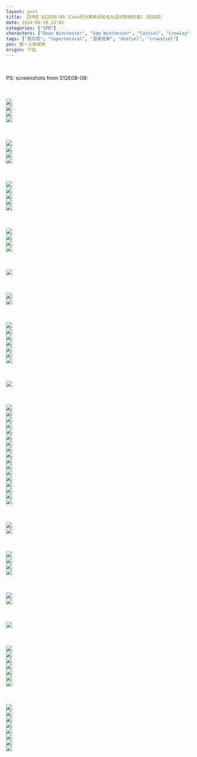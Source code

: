 ```yaml
---
layout: post
title: 【SPN】S12E08-09（Cass的分离焦虑和名为温彻斯特的毒）（观后感）
date: 2024-06-29 23:02
categories: ["SPN"]
characters: ["Dean Winchester", "Sam Winchester", "Castiel", "Crowley", "Mary Winchester"]
tags: ["观后感", "Supernatural", "温家兄弟", "destiel", "crowstiel"]
pov: 第一人称视角
origin: 个站
---
```


<br>

PS: screenshots from S12E08-09:

<br><br>
![](/assets/images/SPN/S12/2024-06-29-SPN-1208-1.jpg)
<br>
![](/assets/images/SPN/S12/2024-06-29-SPN-1208-2.jpg)
<br>
![](/assets/images/SPN/S12/2024-06-29-SPN-1208-3.jpg)
<br>
![](/assets/images/SPN/S12/2024-06-29-SPN-1208-4.jpg)
<br>

<br><br>
![](/assets/images/SPN/S12/2024-06-29-SPN-1208-5.jpg)
<br>
![](/assets/images/SPN/S12/2024-06-29-SPN-1208-6.jpg)
<br>
![](/assets/images/SPN/S12/2024-06-29-SPN-1208-7.jpg)
<br>
![](/assets/images/SPN/S12/2024-06-29-SPN-1208-8.jpg)
<br>

<br><br>
![](/assets/images/SPN/S12/2024-06-29-SPN-1208-9.jpg)
<br>
![](/assets/images/SPN/S12/2024-06-29-SPN-1208-10.jpg)
<br>
![](/assets/images/SPN/S12/2024-06-29-SPN-1208-11.jpg)
<br>
![](/assets/images/SPN/S12/2024-06-29-SPN-1208-12.jpg)
<br>
![](/assets/images/SPN/S12/2024-06-29-SPN-1208-13.jpg)
<br>

<br><br>
![](/assets/images/SPN/S12/2024-06-29-SPN-1208-14.jpg)
<br>
![](/assets/images/SPN/S12/2024-06-29-SPN-1208-15.jpg)
<br>
![](/assets/images/SPN/S12/2024-06-29-SPN-1208-16.jpg)
<br>
![](/assets/images/SPN/S12/2024-06-29-SPN-1208-17.jpg)
<br>

<br><br>
![](/assets/images/SPN/S12/2024-06-29-SPN-1208-18.jpg)
<br>

<br><br>
![](/assets/images/SPN/S12/2024-06-29-SPN-1209-1.jpg)
<br>
![](/assets/images/SPN/S12/2024-06-29-SPN-1209-2.jpg)
<br>

<br><br>
![](/assets/images/SPN/S12/2024-06-29-SPN-1209-3.jpg)
<br>
![](/assets/images/SPN/S12/2024-06-29-SPN-1209-4.jpg)
<br>
![](/assets/images/SPN/S12/2024-06-29-SPN-1209-5.jpg)
<br>
![](/assets/images/SPN/S12/2024-06-29-SPN-1209-6.jpg)
<br>
![](/assets/images/SPN/S12/2024-06-29-SPN-1209-7.jpg)
<br>
![](/assets/images/SPN/S12/2024-06-29-SPN-1209-8.jpg)
<br>
![](/assets/images/SPN/S12/2024-06-29-SPN-1209-9.jpg)
<br>

<br><br>
![](/assets/images/SPN/S12/2024-06-29-SPN-1209-10.jpg)
<br>

<br><br>
![](/assets/images/SPN/S12/2024-06-29-SPN-1209-11.jpg)
<br>
![](/assets/images/SPN/S12/2024-06-29-SPN-1209-12.jpg)
<br>
![](/assets/images/SPN/S12/2024-06-29-SPN-1209-13.jpg)
<br>
![](/assets/images/SPN/S12/2024-06-29-SPN-1209-14.jpg)
<br>
![](/assets/images/SPN/S12/2024-06-29-SPN-1209-15.jpg)
<br>
![](/assets/images/SPN/S12/2024-06-29-SPN-1209-16.jpg)
<br>
![](/assets/images/SPN/S12/2024-06-29-SPN-1209-17.jpg)
<br>
![](/assets/images/SPN/S12/2024-06-29-SPN-1209-18.jpg)
<br>
![](/assets/images/SPN/S12/2024-06-29-SPN-1209-19.jpg)
<br>
![](/assets/images/SPN/S12/2024-06-29-SPN-1209-20.jpg)
<br>
![](/assets/images/SPN/S12/2024-06-29-SPN-1209-21.jpg)
<br>
![](/assets/images/SPN/S12/2024-06-29-SPN-1209-22.jpg)
<br>
![](/assets/images/SPN/S12/2024-06-29-SPN-1209-23.jpg)
<br>
![](/assets/images/SPN/S12/2024-06-29-SPN-1209-24.jpg)
<br>
![](/assets/images/SPN/S12/2024-06-29-SPN-1209-25.jpg)
<br>
![](/assets/images/SPN/S12/2024-06-29-SPN-1209-26.jpg)
<br>
![](/assets/images/SPN/S12/2024-06-29-SPN-1209-27.jpg)
<br>

<br><br>
![](/assets/images/SPN/S12/2024-06-29-SPN-1209-28.jpg)
<br>
![](/assets/images/SPN/S12/2024-06-29-SPN-1209-29.jpg)
<br>

<br><br>
![](/assets/images/SPN/S12/2024-06-29-SPN-1209-30.jpg)
<br>
![](/assets/images/SPN/S12/2024-06-29-SPN-1209-31.jpg)
<br>
![](/assets/images/SPN/S12/2024-06-29-SPN-1209-32.jpg)
<br>
![](/assets/images/SPN/S12/2024-06-29-SPN-1209-33.jpg)
<br>

<br><br>
![](/assets/images/SPN/S12/2024-06-29-SPN-1209-34.jpg)
<br>
![](/assets/images/SPN/S12/2024-06-29-SPN-1209-35.jpg)
<br>

<br><br>
![](/assets/images/SPN/S12/2024-06-29-SPN-1209-36.jpg)
<br>

<br><br>
![](/assets/images/SPN/S12/2024-06-29-SPN-1209-37.jpg)
<br>
![](/assets/images/SPN/S12/2024-06-29-SPN-1209-38.jpg)
<br>
![](/assets/images/SPN/S12/2024-06-29-SPN-1209-39.jpg)
<br>
![](/assets/images/SPN/S12/2024-06-29-SPN-1209-40.jpg)
<br>
![](/assets/images/SPN/S12/2024-06-29-SPN-1209-41.jpg)
<br>
![](/assets/images/SPN/S12/2024-06-29-SPN-1209-42.jpg)
<br>
![](/assets/images/SPN/S12/2024-06-29-SPN-1209-43.jpg)
<br>

<br><br>
![](/assets/images/SPN/S12/2024-06-29-SPN-1209-44.jpg)
<br>
![](/assets/images/SPN/S12/2024-06-29-SPN-1209-45.jpg)
<br>
![](/assets/images/SPN/S12/2024-06-29-SPN-1209-46.jpg)
<br>
![](/assets/images/SPN/S12/2024-06-29-SPN-1209-47.jpg)
<br>
![](/assets/images/SPN/S12/2024-06-29-SPN-1209-48.jpg)
<br>
![](/assets/images/SPN/S12/2024-06-29-SPN-1209-49.jpg)
<br>
![](/assets/images/SPN/S12/2024-06-29-SPN-1209-50.jpg)
<br>
![](/assets/images/SPN/S12/2024-06-29-SPN-1209-51.jpg)
<br>
